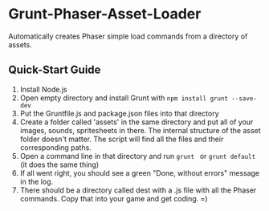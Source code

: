 # Grunt-Phaser-Asset-Loader
Automatically creates Phaser simple load commands from a directory of assets.

## Quick-Start Guide
1. Install Node.js
2. Open empty directory and install Grunt with `npm install grunt --save-dev`
3. Put the Gruntfile.js and package.json files into that directory
4. Create a folder called 'assets' in the same directory and put all of your images, sounds, spritesheets in there. The internal structure of the asset folder doesn't matter. The script will find all the files and their corresponding paths.
5. Open a command line in that directory and run `grunt ` or `grunt default` (it does the same thing)
6. If all went right, you should see a green "Done, without errors" message in the log.
7. There should be a directory called dest with a .js file with all the Phaser commands. Copy that into your game and get coding. =)

